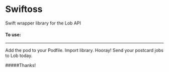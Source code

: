 # Swiftoss
Swift wrapper library for the Lob API

#### To use:
-----------
Add the pod to your Podfile.
Import library.
Hooray! Send your postcard jobs to Lob today.


#####Thanks!

